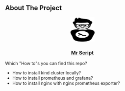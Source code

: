 <!-- ABOUT THE PROJECT -->
## About The Project

<div align="center">
  <a href="https://github.com/bingolburak/kind-example">
    <img src="images/logo.png" alt="Logo" width="80" height="80">
  </a>

  <h3 align="center"><a href="mr-script.com">Mr Script</a></h3>
</div>

Which "How to"s you can find this repo?
* How to install kind cluster locally?
* How to install prometheus and grafana?
* How to install nginx with nginx prometheus exporter?
